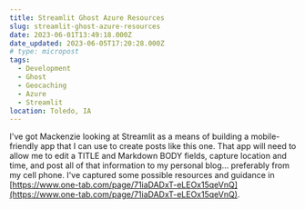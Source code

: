 ```yaml
---
title: Streamlit Ghost Azure Resources
slug: streamlit-ghost-azure-resources
date: 2023-06-01T13:49:18.000Z
date_updated: 2023-06-05T17:20:28.000Z
# type: micropost
tags:
  - Development
  - Ghost
  - Geocaching
  - Azure
  - Streamlit
location: Toledo, IA
---
```


I've got Mackenzie looking at Streamlit as a means of building a mobile-friendly app that I can use to create posts like this one.  That app will need to allow me to edit  a TITLE and Markdown BODY fields, capture location and time, and post all of that information to my personal blog... preferably from my cell phone.  I've captured some possible resources and guidance in [https://www.one-tab.com/page/71iaDADxT-eLEOx15qeVnQ](https://www.one-tab.com/page/71iaDADxT-eLEOx15qeVnQ).

